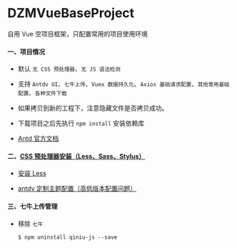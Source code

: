 # DZMVueBaseProject

自用 Vue 空项目框架，只配置常用的项目使用环境

#### 一、项目情况

* 默认 `无 CSS 预处理器`、`无 JS 语法检测`

* 支持 `Antdv UI`、`七牛上传`、`Vuex 数据持久化`、`Axios 基础请求配置`、`其他常用基础配置`、`各种文件下载`

* 如果拷贝到新的工程下，注意隐藏文件是否拷贝成功。

* 下载项目之后先执行 `npm install` 安装依赖库

* [Antd 官方文档](https://www.antdv.com/docs/vue/introduce-cn/)

#### 二、[CSS 预处理器安装（Less、Sass、Stylus）](https://blog.csdn.net/zz00008888/article/details/118525946)

* [安装 Less](https://blog.csdn.net/zz00008888/article/details/118516000)

* [antdv 定制主题配置（高低版本配置问题）](https://blog.csdn.net/zz00008888/article/details/118494079)

#### 三、七牛上传管理

* 移除 `七牛`

  ```
  $ npm uninstall qiniu-js --save
  ```

